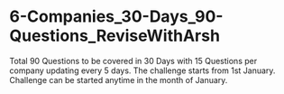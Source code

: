 # 6-Companies_30-Days_90-Questions_ReviseWithArsh
Total 90 Questions to be covered in 30 Days with 15 Questions per company updating every 5 days. The challenge starts from 1st January. Challenge can be started anytime in the month of January.
